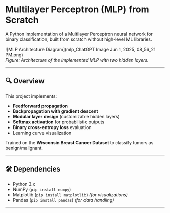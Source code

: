 # Multilayer Perceptron (MLP) from Scratch

A Python implementation of a Multilayer Perceptron neural network for binary classification, built from scratch without high-level ML libraries.

![MLP Architecture Diagram](mlp_ChatGPT Image Jun 1, 2025, 08_56_21 PM.png)  
*Figure: Architecture of the implemented MLP with two hidden layers.*

---

## 🔍 Overview
This project implements:
- **Feedforward propagation**
- **Backpropagation with gradient descent**
- **Modular layer design** (customizable hidden layers)
- **Softmax activation** for probabilistic outputs
- **Binary cross-entropy loss** evaluation
- Learning curve visualization

Trained on the **Wisconsin Breast Cancer Dataset** to classify tumors as benign/malignant.

---

## 🛠️ Dependencies
- Python 3.x
- NumPy (`pip install numpy`)
- Matplotlib (`pip install matplotlib`) *(for visualizations)*
- Pandas (`pip install pandas`) *(for data handling)*
---
